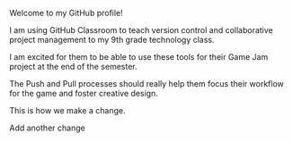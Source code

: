 Welcome to my GitHub profile!

I am using GitHub Classroom to teach version control and collaborative project management to my 9th grade technology class.

I am excited for them to be able to use these tools for their Game Jam project at the end of the semester.

The Push and Pull processes should really help them focus their workflow for the game and foster creative design.

This is how we make a change.

Add another change
